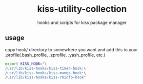 <div align="center">
    <h1>kiss-utility-collection</h1>
    <p>hooks and scripts for kiss package manager</p>
</div>

## usage
copy hook/ directory to somewhere you want and add this to your .profile(.bash_profile, .zprofile, .yash_profile, etc.)
```sh
export KISS_HOOK="\
/usr/lib/kiss-hooks/kiss-timer-hook:\
/usr/lib/kiss-hooks/kiss-mangz-hook:\
/usr/lib/kiss-hooks/kiss-rminfo-hook"
```
